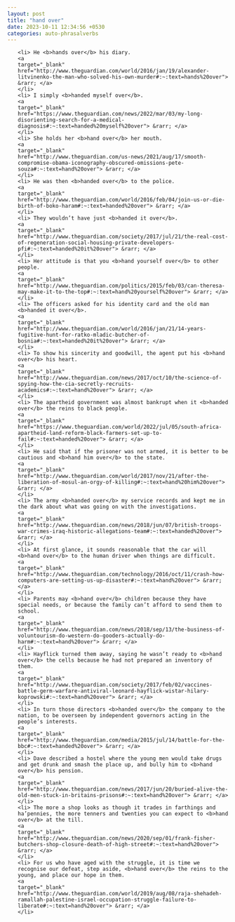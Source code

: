 ```yaml
---
layout: post
title: "hand over"
date: 2023-10-11 12:34:56 +0530
categories: auto-phrasalverbs
---
```

<ol>

    <li> He <b>hands over</b> his diary.
    <a 
    target="_blank" 
    href="http://www.theguardian.com/world/2016/jan/19/alexander-litvinenko-the-man-who-solved-his-own-murder#:~:text=hands%20over"> &rarr; </a>
    </li>
    <li> I simply <b>handed myself over</b>.
    <a 
    target="_blank" 
    href="https://www.theguardian.com/news/2022/mar/03/my-long-disorienting-search-for-a-medical-diagnosis#:~:text=handed%20myself%20over"> &rarr; </a>
    </li>
    <li> She holds her <b>hand over</b> her mouth.
    <a 
    target="_blank" 
    href="http://www.theguardian.com/us-news/2021/aug/17/smooth-compromise-obama-iconography-obscured-omissions-pete-souza#:~:text=hand%20over"> &rarr; </a>
    </li>
    <li> He was then <b>handed over</b> to the police.
    <a 
    target="_blank" 
    href="http://www.theguardian.com/world/2016/feb/04/join-us-or-die-birth-of-boko-haram#:~:text=handed%20over"> &rarr; </a>
    </li>
    <li> They wouldn’t have just <b>handed it over</b>.
    <a 
    target="_blank" 
    href="http://www.theguardian.com/society/2017/jul/21/the-real-cost-of-regeneration-social-housing-private-developers-pfi#:~:text=handed%20it%20over"> &rarr; </a>
    </li>
    <li> Her attitude is that you <b>hand yourself over</b> to other people.
    <a 
    target="_blank" 
    href="http://www.theguardian.com/politics/2015/feb/03/can-theresa-may-make-it-to-the-top#:~:text=hand%20yourself%20over"> &rarr; </a>
    </li>
    <li> The officers asked for his identity card and the old man <b>handed it over</b>.
    <a 
    target="_blank" 
    href="http://www.theguardian.com/world/2016/jan/21/14-years-fugitive-hunt-for-ratko-mladic-butcher-of-bosnia#:~:text=handed%20it%20over"> &rarr; </a>
    </li>
    <li> To show his sincerity and goodwill, the agent put his <b>hand over</b> his heart.
    <a 
    target="_blank" 
    href="http://www.theguardian.com/news/2017/oct/10/the-science-of-spying-how-the-cia-secretly-recruits-academics#:~:text=hand%20over"> &rarr; </a>
    </li>
    <li> The apartheid government was almost bankrupt when it <b>handed over</b> the reins to black people.
    <a 
    target="_blank" 
    href="https://www.theguardian.com/world/2022/jul/05/south-africa-apartheid-land-reform-black-farmers-set-up-to-fail#:~:text=handed%20over"> &rarr; </a>
    </li>
    <li> He said that if the prisoner was not armed, it is better to be cautious and <b>hand him over</b> to the state.
    <a 
    target="_blank" 
    href="http://www.theguardian.com/world/2017/nov/21/after-the-liberation-of-mosul-an-orgy-of-killing#:~:text=hand%20him%20over"> &rarr; </a>
    </li>
    <li> The army <b>handed over</b> my service records and kept me in the dark about what was going on with the investigations.
    <a 
    target="_blank" 
    href="http://www.theguardian.com/news/2018/jun/07/british-troops-war-crimes-iraq-historic-allegations-team#:~:text=handed%20over"> &rarr; </a>
    </li>
    <li> At first glance, it sounds reasonable that the car will <b>hand over</b> to the human driver when things are difficult.
    <a 
    target="_blank" 
    href="http://www.theguardian.com/technology/2016/oct/11/crash-how-computers-are-setting-us-up-disaster#:~:text=hand%20over"> &rarr; </a>
    </li>
    <li> Parents may <b>hand over</b> children because they have special needs, or because the family can’t afford to send them to school.
    <a 
    target="_blank" 
    href="http://www.theguardian.com/news/2018/sep/13/the-business-of-voluntourism-do-western-do-gooders-actually-do-harm#:~:text=hand%20over"> &rarr; </a>
    </li>
    <li> Hayflick turned them away, saying he wasn’t ready to <b>hand over</b> the cells because he had not prepared an inventory of them.
    <a 
    target="_blank" 
    href="http://www.theguardian.com/society/2017/feb/02/vaccines-battle-germ-warfare-antiviral-leonard-hayflick-wistar-hilary-koprowski#:~:text=hand%20over"> &rarr; </a>
    </li>
    <li> In turn those directors <b>handed over</b> the company to the nation, to be overseen by independent governors acting in the people’s interests.
    <a 
    target="_blank" 
    href="http://www.theguardian.com/media/2015/jul/14/battle-for-the-bbc#:~:text=handed%20over"> &rarr; </a>
    </li>
    <li> Dave described a hostel where the young men would take drugs and get drunk and smash the place up, and bully him to <b>hand over</b> his pension.
    <a 
    target="_blank" 
    href="http://www.theguardian.com/news/2017/jun/20/buried-alive-the-old-men-stuck-in-britains-prisons#:~:text=hand%20over"> &rarr; </a>
    </li>
    <li> The more a shop looks as though it trades in farthings and ha’pennies, the more tenners and twenties you can expect to <b>hand over</b> at the till.
    <a 
    target="_blank" 
    href="http://www.theguardian.com/news/2020/sep/01/frank-fisher-butchers-shop-closure-death-of-high-street#:~:text=hand%20over"> &rarr; </a>
    </li>
    <li> For us who have aged with the struggle, it is time we recognise our defeat, step aside, <b>hand over</b> the reins to the young, and place our hope in them.
    <a 
    target="_blank" 
    href="http://www.theguardian.com/world/2019/aug/08/raja-shehadeh-ramallah-palestine-israel-occupation-struggle-failure-to-liberate#:~:text=hand%20over"> &rarr; </a>
    </li>